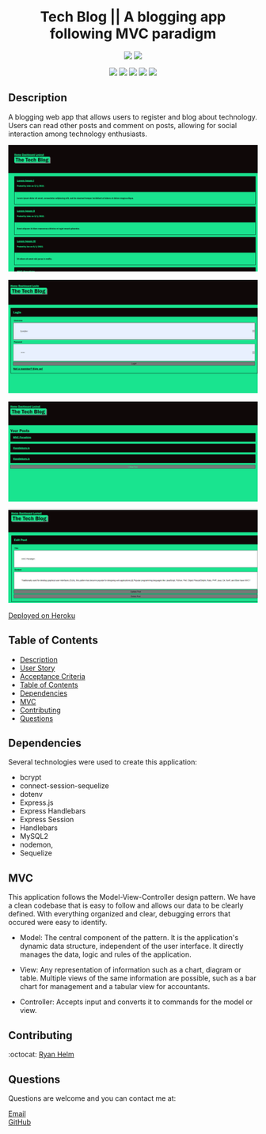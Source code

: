 <h1 align="center">Tech Blog || A blogging app following MVC paradigm</h1>
  
<p align="center">
    <img src="https://img.shields.io/github/languages/top/rjhelm/tech-blog"  />
    <img src="https://img.shields.io/github/last-commit/rjhelm/tech-blog" >
</p>
  
<p align="center">
    <img src="https://img.shields.io/badge/handlebars-orange" />
    <img src="https://img.shields.io/badge/express-purple" />
    <img src="https://img.shields.io/badge/Sequelize-blue"  />
    <img src="https://img.shields.io/badge/mySQL-blue"  />
    <img src="https://img.shields.io/badge/dotenv-green" />
</p>

## Description

A blogging web app that allows users to register and blog about technology. Users can read other posts and comment on posts, allowing for social interaction among technology enthusiasts.

![Tech-Blog](https://github.com/rjhelm/tech-blog/blob/main/assets/images/tech-blog.PNG)

![Login](https://github.com/rjhelm/tech-blog/blob/main/assets/images/login.PNG)

![Dashboard || Logged-In](https://github.com/rjhelm/tech-blog/blob/main/assets/images/loggedin-dash.PNG)

![Update || Delete](https://github.com/rjhelm/tech-blog/blob/main/assets/images/update-delete.PNG)

[Deployed on Heroku](https://fathomless-chamber-99363.herokuapp.com/)

## Table of Contents

- [Description](#description)
- [User Story](#user-story)
- [Acceptance Criteria](#acceptance-criteria)
- [Table of Contents](#table-of-contents)
- [Dependencies](#dependencies)
- [MVC](#mvc)
- [Contributing](#contributing)
- [Questions](#questions)

## Dependencies

Several technologies were used to create this application:

- bcrypt
- connect-session-sequelize
- dotenv
- Express.js
- Express Handlebars
- Express Session
- Handlebars
- MySQL2
- nodemon,
- Sequelize

## MVC

This application follows the Model-View-Controller design pattern. We have a clean codebase that is easy to follow and allows our data to be clearly defined. With everything organized and clear, debugging errors that occured were easy to identify.

- Model: The central component of the pattern. It is the application's dynamic data structure, independent of the user interface. It directly manages the data, logic and rules of the application.

- View: Any representation of information such as a chart, diagram or table. Multiple views of the same information are possible, such as a bar chart for management and a tabular view for accountants.

- Controller: Accepts input and converts it to commands for the model or view.

## Contributing

:octocat: [Ryan Helm](https://github.com/rjhelm)

## Questions

Questions are welcome and you can contact me at:

[Email](mailto:ryjhelm@gmail.com)<br />
[GitHub](https://github.com/rjhelm)<br />
